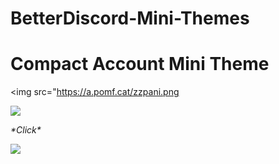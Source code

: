 # BetterDiscord-Mini-Themes

<h1>Compact Account Mini Theme</h1>

<img src="https://a.pomf.cat/zzpani.png
<p></p>
<img src="https://a.pomf.cat/xxppqo.png"/>
<p><i>*Click*</i></p>
<img src="https://a.pomf.cat/mqjjjj.png"/>
